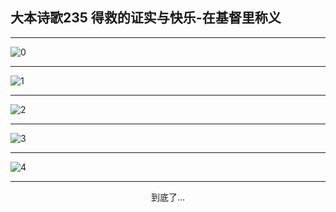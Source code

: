 
## 大本诗歌235 得救的证实与快乐-在基督里称义
        
<div id="aplayer0"></div>

---

<img alt="0" data-original="https://cdn.jsdelivr.net/gh/k34869/shi/data/d0234/0">

---

<img alt="1" data-original="https://cdn.jsdelivr.net/gh/k34869/shi/data/d0234/1">

---

<img alt="2" data-original="https://cdn.jsdelivr.net/gh/k34869/shi/data/d0234/2">

---

<img alt="3" data-original="https://cdn.jsdelivr.net/gh/k34869/shi/data/d0234/3">

---

<img alt="4" data-original="https://cdn.jsdelivr.net/gh/k34869/shi/data/d0234/4">

---

<p style="text-align: center">到底了...</p>

<script src="/js/dist-view.js"></script>

<script>
MAIN.id = 'd0234';
        
const ap0 = new APlayer({
    container: document.getElementById('aplayer0'),
    volume: 1,
    loop: 'none',
    preload: 'none',
    audio: [{
        name: '大本诗歌235.mp3',
        artist: '大本诗歌',
        url: 'https://res.wx.qq.com/voice/getvoice?mediaid=MzI0NTk3MDM5M18yMjQ3NDkwNTM3',
        cover: '/favicon'
    }]
});
</script>

